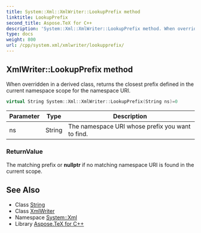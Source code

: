 ```yaml
---
title: System::Xml::XmlWriter::LookupPrefix method
linktitle: LookupPrefix
second_title: Aspose.TeX for C++
description: 'System::Xml::XmlWriter::LookupPrefix method. When overridden in a derived class, returns the closest prefix defined in the current namespace scope for the namespace URI in C++.'
type: docs
weight: 800
url: /cpp/system.xml/xmlwriter/lookupprefix/
---
```

## XmlWriter::LookupPrefix method


When overridden in a derived class, returns the closest prefix defined in the current namespace scope for the namespace URI.

```cpp
virtual String System::Xml::XmlWriter::LookupPrefix(String ns)=0
```


| Parameter | Type | Description |
| --- | --- | --- |
| ns | String | The namespace URI whose prefix you want to find. |

### ReturnValue

The matching prefix or **nullptr** if no matching namespace URI is found in the current scope.

## See Also

* Class [String](../../../system/string/)
* Class [XmlWriter](../)
* Namespace [System::Xml](../../)
* Library [Aspose.TeX for C++](../../../)
